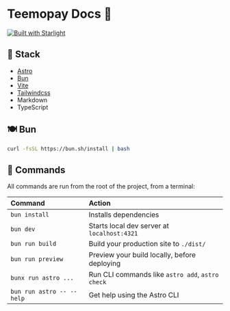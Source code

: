 # Teemopay Docs 🚀

[![Built with Starlight](https://astro.badg.es/v2/built-with-starlight/tiny.svg)](https://starlight.astro.build)

## 🔧 Stack

- [Astro](https://astro.build)
- [Bun](https://bun.sh/)
- [Vite](https://vitejs.dev/)
- [Tailwindcss](https://tailwindcss.com/)
- Markdown
- TypeScript


## 🍽️ Bun 

```bash
curl -fsSL https://bun.sh/install | bash
```


## 🧞 Commands

All commands are run from the root of the project, from a terminal:

| Command                   | Action                                           |
|:--------------------------| :----------------------------------------------- |
| `bun install`             | Installs dependencies                            |
| `bun dev`                 | Starts local dev server at `localhost:4321`      |
| `bun run build`           | Build your production site to `./dist/`          |
| `bun run preview`         | Preview your build locally, before deploying     |
| `bunx run astro ...`      | Run CLI commands like `astro add`, `astro check` |
| `bun run astro -- --help` | Get help using the Astro CLI                     |

